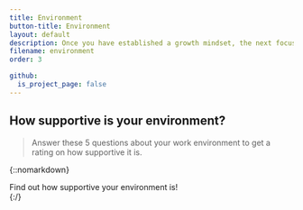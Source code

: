 ```yaml
---
title: Environment
button-title: Environment
layout: default
description: Once you have established a growth mindset, the next focus area is finding the right environment that will support this mindset. You will have to learn how to identify and create spaces that will encourage you to take risks and build a support system that acts as a safety net.
filename: environment
order: 3

github:
  is_project_page: false
--- 
```


## How supportive is your environment?
> Answer these 5 questions about your work environment to get a rating on how supportive it is.

{::nomarkdown}
<!DOCTYPE html>
<html lang="en">
<head>
    <meta charset="UTF-8">
    <title>Quiz</title>
    <link rel="stylesheet" href="environment_tree_style.css">
</head>
<body>
    <div id="container">
        <div id="start" onClick= "beginQuiz()">Find out how supportive your environment is!</div>
        <div id="quiz" style="display: none">
            <div id="question"></div>
            <div id="choices">
                <button class="choice" id="A" onclick="checkAnswer('A')"></button>
                <button class="choice" id="B" onclick="checkAnswer('B')"></button>
            </div>
            <div id="progress"></div>
            <div id="choiceResponse" style="display: none"></div>
        </div>
        <div id="scoreContainer" style="display: none"></div>
        <div id="scoreBlock" style="display: none"></div>
        <div id="scoreMessage" style="display: none"></div>
        <div><button id="quizAgain" class="quizRestart" style="display: none" onClick="restartQuiz()">Try Again!</button></div>
    </div>
    <script src="environment_tree.js"></script>
</body>
</html>
{:/}
